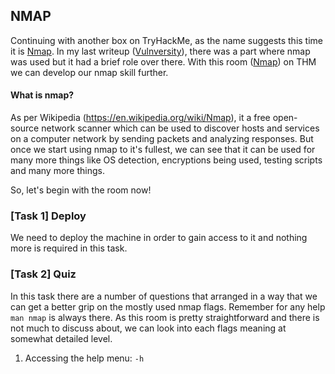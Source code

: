 ## NMAP
Continuing with another box on TryHackMe, as the name suggests this time it is [Nmap](https://nmap.org/). In my last writeup ([Vulnversity](https://github.com/n00b-0x31/TryHackMe-Writeups/blob/master/Vulnversity/vulnversity_writeup.md)), there was a part where nmap was used but it had a brief role over there. With this room ([Nmap](https://tryhackme.com/room/rpnmap)) on THM we can develop our nmap skill further.

#### What is nmap?
As per Wikipedia (https://en.wikipedia.org/wiki/Nmap), it a free open-source network scanner which can be used to discover hosts and services on a computer network by sending packets and analyzing responses. But once we start using nmap to it's fullest, we can see that it can be used for many more things like OS detection, encryptions being used, testing scripts and many more things.

So, let's begin with the room now!

### [Task 1] Deploy
We need to deploy the machine in order to gain access to it and nothing more is required in this task.

### [Task 2] Quiz
In this task there are a number of questions that arranged in a way that we can get a better grip on the mostly used nmap flags. Remember for any help `man nmap` is always there.
As this room is pretty straightforward and there is not much to discuss about, we can look into each flags meaning at somewhat detailed level.

1. Accessing the help menu: `-h`
